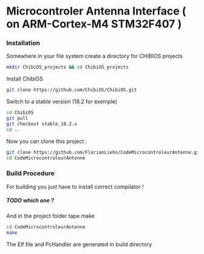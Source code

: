 Microcontroler Antenna Interface ( on ARM-Cortex-M4 STM32F407 )
===============


### Installation

Somewhere in your file system create a directory for CHIBIOS projects
```bash
mkdir ChibiOS_projects && cd ChibiOS_projects
```
Install ChibiOS
```bash
git clone https://github.com/ChibiOS/ChibiOS.git
```
Switch to a stable version (18.2 for exemple)
```bash
cd ChibiOS
git pull
git checkout stable_18.2.x
cd ..
```
Now you can clone this project :
```bash
git clone https://github.com/FlorianLiehn/CodeMicrocontroleurAntenne.git
cd CodeMicrocontroleurAntenne
```
### Build Procedure

For building you just have to install correct compilator !
##### TODO which one ?

And in the project folder tape make
```bash
cd CodeMicrocontroleurAntenne
make
```
The Elf file and PcHandler are generated in build directory

